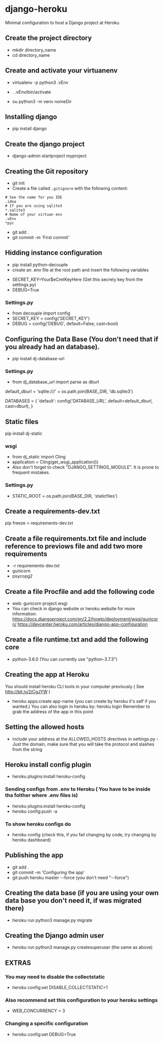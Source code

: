 # django-heroku
Minimal configuration to host a Django project at Heroku

## Create the project directory
* mkdir directory_name
* cd directory_name

## Create and activate your virtuanenv
* virtualenv -p python3 .vEnv
* . .vEnv/bin/activate

* ou python3 -m venv nomeDir

## Installing django
* pip install django

## Create the django project
* django-admin startproject myproject

## Creating the Git repository
* git init 
* Create a file called `.gitignore` with the following content:
```
# See the name for you IDE
.idea
# If you are using sqlite3
*.sqlite3
# Name of your virtuan env
.vEnv
*pyc
```
* git add .
* git commit -m 'First commit'

## Hidding instance configuration
* pip install python-decouple
* create an .env file at the root path and insert the following variables
- SECRET_KEY=Your$eCretKeyHere (Get this secrety key from the settings.py)
- DEBUG=True

### Settings.py
* from decouple import config
* SECRET_KEY = config('SECRET_KEY')
* DEBUG = config('DEBUG', default=False, cast=bool)

## Configuring the Data Base (You don't need that if you already had an database).
* pip install dj-database-url

### Settings.py
* from dj_database_url import parse as dburl

default_dburl = 'sqlite:///' + os.path.join(BASE_DIR, 'db.sqlite3')

DATABASES = {
    'default': config('DATABASE_URL', default=default_dburl, cast=dburl),
}


## Static files 
pip install dj-static

### wsgi 
* from dj_static import Cling
* application = Cling(get_wsgi_application())
* Also don't forget to check "DJANGO_SETTINGS_MODULE". It is prone to frequent mistakes.

### Settings.py
* STATIC_ROOT = os.path.join(BASE_DIR, 'staticfiles')

## Create a requirements-dev.txt
pip freeze > requirements-dev.txt

## Create a file requirements.txt file and include reference to previows file and add two more requirements
* -r requirements-dev.txt
* gunicorn
* psycopg2

## Create a file Procfile and add the following code
* web: gunicorn project.wsgi
* You can check in django website or heroku website for more information:
https://docs.djangoproject.com/en/2.2/howto/deployment/wsgi/gunicorn/
https://devcenter.heroku.com/articles/django-app-configuration

## Create a file runtime.txt and add the following core
* python-3.6.0 (You can currently use "python-3.7.3")

## Creating the app at Heroku
You should install heroku CLI tools in your computer previously ( See http://bit.ly/2jCgJYW ) 
* heroku apps:create app-name (you can create by heroku it's self if you wanted.)
You can also login in heroku by: heroku login
Remember to grab the address of the app in this point

## Setting the allowed hosts
* include your address at the ALLOWED_HOSTS directives in settings.py - Just the domain, make sure that you will take the protocol and slashes from the string

## Heroku install config plugin
* heroku plugins:install heroku-config

### Sending configs from .env to Heroku ( You have to be inside tha folther where .env files is)
* heroku plugins:install heroku-config
* heroku config:push -a

### To show heroku configs do
* heroku config 
(check this, if you fail changing by code, try changing by heroku dashboard)

## Publishing the app
* git add .
* git commit -m 'Configuring the app'
* git push heroku master --force (you don't need "--force")

## Creating the data base (if you are using your own data base you don't need it, if was migrated there)
* heroku run python3 manage.py migrate

## Creating the Django admin user
* heroku run python3 manage.py createsuperuser (the same as above)

## EXTRAS
### You may need to disable the collectstatic
* heroku config:set DISABLE_COLLECTSTATIC=1

### Also recommend set this configuration to your heroku settings
* WEB_CONCURRENCY = 3

### Changing a specific configuration
* heroku config:set DEBUG=True
